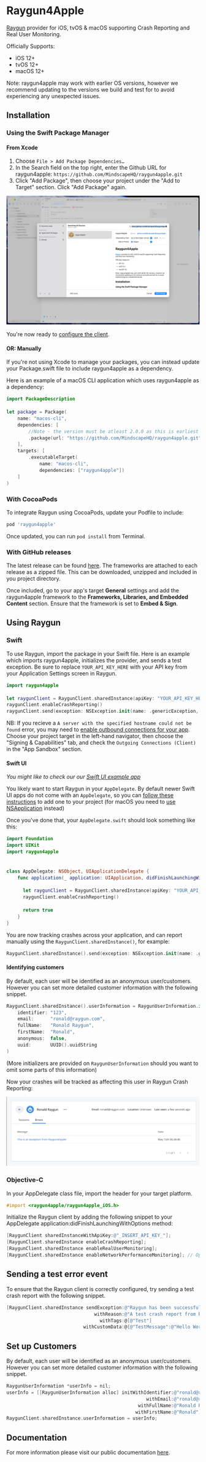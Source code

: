 # Raygun4Apple

[Raygun](https://raygun.com/) provider for iOS, tvOS & macOS supporting Crash Reporting and Real User Monitoring.

Officially Supports:

- iOS 12+
- tvOS 12+
- macOS 12+

Note: raygun4apple may work with earlier OS versions, however we recommend updating to the versions we build and test for to avoid experiencing any unexpected issues.

## Installation

### Using the Swift Package Manager

#### From Xcode

1. Choose `File > Add Package Dependencies…`
2. In the Search field on the top right, enter the Github URL for raygun4apple: `https://github.com/MindscapeHQ/raygun4apple.git`
3. Click "Add Package", then choose your project under the "Add to Target" section. Click "Add Package" again.

![A screenshot showing the installation of Raygun inside Xcode](install-preview.png)

You're now ready to [configure the client](#using-raygun).

#### OR: Manually

If you're not using Xcode to manage your packages, you can instead update your Package.swift file to include raygun4apple as a dependency.

Here is an example of a macOS CLI application which uses raygun4apple as a dependency:

```swift
import PackageDescription

let package = Package(
    name: "macos-cli",
    dependencies: [
        //Note - the version must be atleast 2.0.0 as this is earliest release of this package through SPM.
        .package(url: "https://github.com/MindscapeHQ/raygun4apple.git", from: "2.0.0"),
    ],
    targets: [
        .executableTarget(
            name: "macos-cli",
            dependencies: ["raygun4apple"])
    ]
)
```

### With CocoaPods

To integrate Raygun using CocoaPods, update your Podfile to include:

```bash
pod 'raygun4apple'
```

Once updated, you can run `pod install` from Terminal.

### With GitHub releases

The latest release can be found [here](https://github.com/MindscapeHQ/raygun4apple/releases). The frameworks are attached to each release as a zipped file. This can be downloaded, unzipped and included in you project directory.

Once included, go to your app's target **General** settings and add the raygun4apple framework to the **Frameworks, Libraries, and Embedded Content** section. Ensure that the framework is set to **Embed & Sign**.

## Using Raygun

### Swift

To use Raygun, import the package in your Swift file. Here is an example which imports raygun4apple, initializes the provider, and sends a test exception. Be sure to replace `YOUR_API_KEY_HERE` with your API key from your Application Settings screen in Raygun.

```swift
import raygun4apple

let raygunClient = RaygunClient.sharedInstance(apiKey: "YOUR_API_KEY_HERE")
raygunClient.enableCrashReporting()
raygunClient.send(exception: NSException.init(name: .genericException, reason: "This is an exception from Raygun4Apple!"))
```

NB: If you recieve a `A server with the specified hostname could not be found` error, you may need to [enable outbound connections for your app](https://developer.apple.com/documentation/bundleresources/entitlements/com_apple_security_network_client). Choose your project target in the left-hand navigator, then choose the "Signing & Capabilities" tab, and check the `Outgoing Connections (Client)` in the "App Sandbox" section.

#### Swift UI

_You might like to check our our [Swift UI example app](https://github.com/MindscapeHQ/Raygun4SwiftUI-ExampleApp)_

You likely want to start Raygun in your `AppDelegate`. By default newer Swift UI apps do not come with an `AppDelegate`, so you can [follow these instructions](https://www.hackingwithswift.com/quick-start/swiftui/how-to-add-an-appdelegate-to-a-swiftui-app) to add one to your project (for macOS you need to [use NSApplication](https://stackoverflow.com/questions/71291654/swiftui-appdelegate-on-macos) instead)

Once you've done that, your `AppDelegate.swift` should look something like this:

```swift
import Foundation
import UIKit
import raygun4apple


class AppDelegate: NSObject, UIApplicationDelegate {
    func application(_ application: UIApplication, didFinishLaunchingWithOptions launchOptions: [UIApplication.LaunchOptionsKey : Any]? = nil) -> Bool {

      let raygunClient = RaygunClient.sharedInstance(apiKey: "YOUR_API_KEY_HERE")
      raygunClient.enableCrashReporting()

      return true
    }
}
```

You are now tracking crashes across your application, and can report manually using the `RaygunClient.sharedInstance()`, for example:

```swift
RaygunClient.sharedInstance().send(exception: NSException.init(name: .genericException, reason: "This is an exception from Raygun4Apple!"))
```

#### Identifying customers

By default, each user will be identified as an anonymous user/customers. However you can set more detailed customer information with the following snippet.

```swift
RaygunClient.sharedInstance().userInformation = RaygunUserInformation.init(
    identifier: "123",
    email:      "ronald@raygun.com",
    fullName:   "Ronald Raygun",
    firstName:  "Ronald",
    anonymous:  false,
    uuid:       UUID().uuidString
)
```

(More initializers are provided on `RaygunUserInformation` should you want to omit some parts of this information)

Now your crashes will be tracked as affecting this user in Raygun Crash Reporting:

![Screenshot showing affected users in the Raygun Crash Reporting Dashboard](affected-user-example.png)

### Objective-C

In your AppDelegate class file, import the header for your target platform.

```objective-c
#import <raygun4apple/raygun4apple_iOS.h>
```

Initialize the Raygun client by adding the following snippet to your AppDelegate application:didFinishLaunchingWithOptions method:

```objective-c
[RaygunClient sharedInstanceWithApiKey:@"_INSERT_API_KEY_"];
[RaygunClient.sharedInstance enableCrashReporting];
[RaygunClient.sharedInstance enableRealUserMonitoring];
[RaygunClient.sharedInstance enableNetworkPerformanceMonitoring]; // Optional
```

## Sending a test error event

To ensure that the Raygun client is correctly configured, try sending a test crash report with the following snippet.

```objective-c
[RaygunClient.sharedInstance sendException:@"Raygun has been successfully integrated!"
                                withReason:@"A test crash report from Raygun"
                                  withTags:@[@"Test"]
                            withCustomData:@{@"TestMessage":@"Hello World!"}];
```

## Set up Customers

By default, each user will be identified as an anonymous user/customers. However you can set more detailed customer information with the following snippet.

```objective-c
RaygunUserInformation *userInfo = nil;
userInfo = [[RaygunUserInformation alloc] initWithIdentifier:@"ronald@raygun.com"
                                                   withEmail:@"ronald@raygun.com"
                                                withFullName:@"Ronald Raygun"
                                               withFirstName:@"Ronald"];
RaygunClient.sharedInstance.userInformation = userInfo;
```

## Documentation

For more information please visit our public documentation [here](https://raygun.com/documentation/language-guides/apple/).
